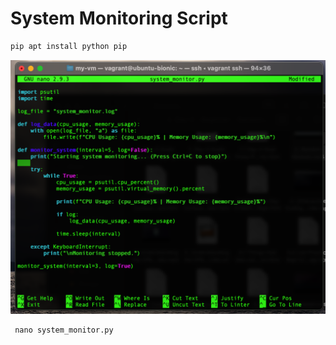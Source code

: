 # System Monitoring Script

```bash
pip apt install python pip
```
![](https://raw.githubusercontent.com/cliuzy/Team-collaboration/main/images/Sc3.png)

```nano
 nano system_monitor.py
```
